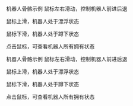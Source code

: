 <!-- 160-db-basic EDN Egret示例库项目 --> 

机器人骨骼示例
鼠标左右滑动，控制机器人前进后退

鼠标上滑，机器人处于漂浮状态

鼠标下滑，机器人处于蹲下状态

点击鼠标，可查看机器人所有拥有状态

机器人骨骼示例
鼠标左右滑动，控制机器人前进后退

鼠标上滑，机器人处于漂浮状态

鼠标下滑，机器人处于蹲下状态

点击鼠标，可查看机器人所有拥有状态